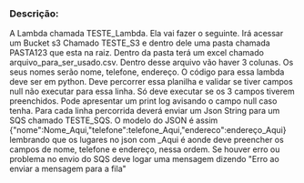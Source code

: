 ### Descrição:

A Lambda chamada TESTE_Lambda. Ela vai fazer o seguinte. Irá acessar um Bucket s3 Chamado TESTE_S3  e dentro dele uma pasta chamada PASTA123 que esta na raiz. Dentro da pasta terá um excel chamado arquivo_para_ser_usado.csv. Dentro desse arquivo vão haver 3 colunas. Os seus nomes serão nome, telefone, endereço.  O código para essa lambda deve ser em python. Deve percorrer essa planilha e validar se tiver campos null não executar para essa linha. Só deve executar se os 3 campos tiverem preenchidos. Pode apresentar um print log avisando o campo null caso tenha. Para cada linha percorrida deverá enviar um Json String para um SQS chamado TESTE_SQS. O modelo do JSON é assim {"nome":Nome_Aqui,"telefone":telefone_Aqui,"endereco":endereço_Aqui} lembrando que os lugares no json com _Aqui é aonde deve preencher os campos de nome, telefone e endereço, nessa ordem. Se houver erro ou problema no envio do SQS deve logar uma mensagem dizendo "Erro ao enviar a mensagem para a fila"